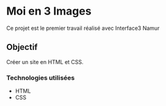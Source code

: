 # Moi en 3 Images
Ce projet est le premier travail réalisé avec Interface3 Namur

## Objectif
Créer un site en HTML et CSS.

### Technologies utilisées
* HTML
* CSS 

